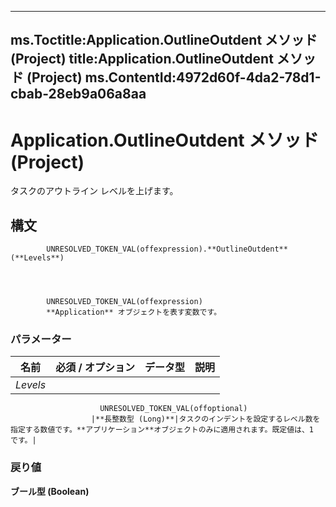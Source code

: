 

---
ms.Toctitle:Application.OutlineOutdent メソッド (Project)
title:Application.OutlineOutdent メソッド (Project)
ms.ContentId:4972d60f-4da2-78d1-cbab-28eb9a06a8aa
---
# Application.OutlineOutdent メソッド (Project)




タスクのアウトライン レベルを上げます。

## 構文

            UNRESOLVED_TOKEN_VAL(offexpression).**OutlineOutdent**(**Levels**)




            UNRESOLVED_TOKEN_VAL(offexpression)
            **Application** オブジェクトを表す変数です。

### パラメーター

|**名前**|**必須 / オプション**|**データ型**|**説明**|
|---|---|---|---|
|*Levels*|
                        UNRESOLVED_TOKEN_VAL(offoptional)
                      |**長整数型 (Long)**|タスクのインデントを設定するレベル数を指定する数値です。**アプリケーション**オブジェクトのみに適用されます。既定値は、1 です。|



### 戻り値
**ブール型 (Boolean)**






